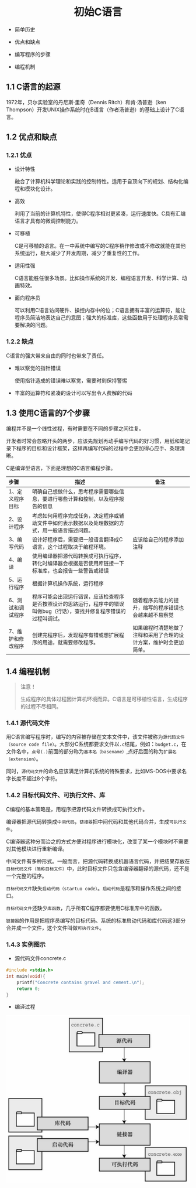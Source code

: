 # <h1 align="center">初始C语言</h1>

- 简单历史
- 优点和缺点

- 编写程序的步骤

- 编程机制

## 1.1 C语言的起源

1972年，贝尔实验室的丹尼斯·里奇（Dennis Ritch）和肯·汤普逊（ken Thompson）开发UNIX操作系统时在B语言（作者汤普逊）的基础上设计了C语言。

## 1.2 优点和缺点

### 1.2.1 优点

- 设计特性

    融合了计算机科学理论和实践的控制特性。适用于自顶向下的规划、结构化编程和模块化设计。

- 高效

    利用了当前的计算机特性，使得C程序相对更紧凑，运行速度快。C具有汇编语言才具有的微调控制能力。

- 可移植

    C是可移植的语言。在一中系统中编写的C程序稍作修改或不修改就能在其他系统运行，极大减少了开发周期，减少了重复性的工作。

- 适用性强

    C语言能胜任很多场景。比如操作系统的开发、编程语言开发、科学计算、动画特效。

- 面向程序员

    可以利用C语言访问硬件、操控内存中的位；C语言拥有丰富的运算符，能让程序员简洁地表达自己的意图；强大的标准库，这些函数用于处理程序员常需要解决的问题。

### 1.2.2 缺点

C语言的强大带来自由的同时也带来了责任。

- 难以察觉的指针错误

    使用指针造成的错误难以察觉，需要时刻保持警惕

- 丰富的运算符和紧凑的设计可以写出令人费解的代码

## 1.3 使用C语言的7个步骤

编程并不是一个线性过程，有时需要在不同的步骤之间往复。

开发者时常会忽略开头的两步，应该先规划再动手编写代码的好习惯，用纸和笔记录下程序的目标和设计框架，这样再编写代码的过程中会更加得心应手、条理清晰。

C是编译型语言，下面是理想的C语言编程步骤。

| 步骤              | 描述                                                         | 备注                                                         |
| :---------------- | ------------------------------------------------------------ | ------------------------------------------------------------ |
| 1、定义程序目标   | 明确自己想做什么，思考程序需要哪些信息，要进行哪些计算和控制，以及程序报告的信息 |                                                              |
| 2、设计程序       | 考虑如何用程序完成任务，决定程序或辅助文件中如何表示数据以及处理数据的方式，用一般语言描述问题。 |                                                              |
| 3、编写代码       | 设计好程序后，需要把一般语言翻译成C语言，这个过程取决于编程环境。 | 应该给自己的程序添加注释                                     |
| 4、编译           | 使用编译器把源代码转换成可执行程序，转化时编译器会根据是否使用库链接一下标准库，也会报告一些警告或错误 |                                                              |
| 5、运行程序       | 根据计算机操作系统，运行程序                                 |                                                              |
| 6、测试和调试程序 | 程序可能会出现运行错误，应该检查程序是否按照设计的思路运行，程序中的错误叫做bug（行话），查找并修复程序错误的过程叫调试。 | 随着程序员能力的提升，缩写的程序错误也会越来越不易察觉       |
| 7、维护和修改程序 | 创建完程序后，发现程序有错或想扩展程序的用途，就需要修改程序。 | 如果编程时清楚地做了注释和采用了合理的设计方案，维护时会更加简单。 |

## 1.4 编程机制

>注意！
>
>生成程序的具体过程因计算机环境而异。C语言是可移植性语言，生成程序的过程不尽相同。

### 1.4.1 源代码文件

用C语言编写程序时，编写的内容被存储在文本文件中，该文件被称为`源代码文件（source code file）`。大部分C系统都要求文件以`.c`结尾，例如：`budget.c`，在文件名中，`点号(.)`前面的部分称为`基本名（basename）`,点好后面的称为`扩展名（extension）`。

同时，`源代码文件`的命名应该满足计算机系统的特殊要求，比如MS-DOS中要求名字长度不超过8个字符。

### 1.4.2 目标代码文件、可执行文件、库

C编程的基本策略是，用程序把源代码文件转换成可执行文件。

编译器把源代码转换成`中间代码`，`链接器`把中间代码和其他代码合并，生成`可执行文件`。

C编译器这种分而治之的方式方便对程序进行模块化，改变了某一个模块时不需要对其他模块进行重新编译。

中间文件有多种形式。一般而言，把源代码转换成机器语言代码，并把结果存放在`目标代码文件（简称目标文件）`中，此时目标文件只包含编译器翻译的源代码，还不是一个完整的程序。

`目标代码文件`缺失`启动代码（startuo code）`。`启动代码`是程序和操作系统之间的接口。

`目标代码文件`还缺少`库函数`，几乎所有C程序都要使用C标准库中的函数。

`链接器`的作用是把程序员编写的目标代码、系统的标准启动代码和库代码这3部分合并成一个文件，这个文件叫做`可执行文件`。

### 1.4.3 实例图示

- 源代码文件concrete.c

```c
#include <stdio.h>
int main(void){
    printf("Concrete contains gravel and cement.\n");
    return 0;
}
```

- 编译过程

![编译过程](./img/compile_process.png)
